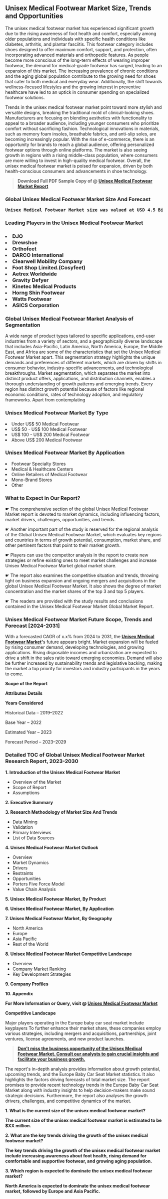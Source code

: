 <p> <h2>Unisex Medical Footwear Market Size, Trends and Opportunities</h2><p>The unisex medical footwear market has experienced significant growth due to the rising awareness of foot health and comfort, especially among older populations and individuals with specific health conditions like diabetes, arthritis, and plantar fasciitis. This footwear category includes shoes designed to offer maximum comfort, support, and protection, often incorporating advanced materials and orthopedic features. As people become more conscious of the long-term effects of wearing improper footwear, the demand for medical-grade footwear has surged, leading to an expansion of this market. The increasing prevalence of chronic conditions and the aging global population contribute to the growing need for shoes that cater to both medical and everyday wear. Additionally, the shift towards wellness-focused lifestyles and the growing interest in preventive healthcare have led to an uptick in consumer spending on specialized footwear solutions.</p><p>Trends in the unisex medical footwear market point toward more stylish and versatile designs, breaking the traditional mold of clinical-looking shoes. Manufacturers are focusing on blending aesthetics with functionality to appeal to a broader audience, including younger consumers who prioritize comfort without sacrificing fashion. Technological innovations in materials, such as memory foam insoles, breathable fabrics, and anti-slip soles, are becoming increasingly popular. With the rise of e-commerce, there is an opportunity for brands to reach a global audience, offering personalized footwear options through online platforms. The market is also seeing growth in regions with a rising middle-class population, where consumers are more willing to invest in high-quality medical footwear. Overall, the unisex medical footwear market is poised for expansion, driven by both health-conscious consumers and advancements in shoe technology.</p></p><blockquote id="" class=""><strong>Download Full PDF Sample Copy of @&nbsp;<a href="https://www.verifiedmarketreports.com/download-sample/?rid=241664&utm_source=GitHub-feb&utm_medium=260" target="_blank">Unisex Medical Footwear Market Report</a>&nbsp;&nbsp;</strong></blockquote><h3 id="" class=""><strong>Global&nbsp;Unisex Medical Footwear Market Size And Forecast</strong></h3><pre class="reader-text-block__code-block"><strong>Unisex Medical Footwear Market size was valued at USD 4.5 Billion in 2022 and is projected to reach USD 7.2 Billion by 2030, growing at a CAGR of 6.10% from 2024 to 2030.</strong></pre><h3 id="" class="">Leading Players in the&nbsp;Unisex Medical Footwear Market</h3><h3 class=""></Li><Li>DJO</Li><Li> Drewshoe</Li><Li> Orthofeet</Li><Li> DARCO International</Li><Li> Clearwell Mobility Company</Li><Li> Foot Shop Limited.(Cosyfeet)</Li><Li> Aetrex Worldwide</Li><Li> Gravity Defyer</Li><Li> Kinetec Medical Products</Li><Li> Horng Shin Footwear</Li><Li> Watts Footwear</Li><Li> ASICS Corporation</h3><h3 id="" class="">Global&nbsp;Unisex Medical Footwear Market Analysis of Segmentation</h3><p id="" class="">A wide range of product types tailored to specific applications, end-user industries from a variety of sectors, and a geographically diverse landscape that includes Asia-Pacific, Latin America, North America, Europe, the Middle East, and Africa are some of the characteristics that set the Unisex Medical Footwear Market apart. This segmentation strategy highlights the unique demands and preferences of different markets, which are driven by shifts in consumer behavior, industry-specific advancements, and technological breakthroughs. Market segmentation, which separates the market into distinct product offers, applications, and distribution channels, enables a thorough understanding of growth patterns and emerging trends. Every region has distinct growth potential because of factors like regional economic conditions, rates of technology adoption, and regulatory frameworks. Apart from contemplating</p><h3 id="" class="">Unisex Medical Footwear Market&nbsp;By Type</h3><p></Li><Li>Under US$ 50 Medical Footwear</Li><Li> US$ 50 - US$ 100 Medical Footwear</Li><Li> US$ 100 - US$ 200 Medical Footwear</Li><Li> Above US$ 200 Medical Footwear</p><div class="" data-test-id=""><h3 id="" class="">Unisex Medical Footwear Market&nbsp;By Application</h3></div><p class=""></Li><Li>Footwear Specialty Stores</Li><Li> Medical & Healthcare Centers</Li><Li> Online Retailers of Medical Footwear</Li><Li> Mono-Brand Stores</Li><Li> Other</p><div class="" data-test-id=""><h3><span class="">What to Expect in Our Report?</span></h3></div><div class="" data-test-id=""><p><span class="">☛ The comprehensive section of the global Unisex Medical Footwear Market report is devoted to market dynamics, including influencing factors, market drivers, challenges, opportunities, and trends.</span></p></div><div class="" data-test-id=""><p><span class="">☛ Another important part of the study is reserved for the regional analysis of the Global Unisex Medical Footwear Market, which evaluates key regions and countries in terms of growth potential, consumption, market share, and other pertinent factors that point to their market growth.</span></p></div><div class="" data-test-id=""><p><span class="">☛ Players can use the competitor analysis in the report to create new strategies or refine existing ones to meet market challenges and increase Unisex Medical Footwear Market global market share.</span></p></div><div class="" data-test-id=""><p><span class="">☛ The report also examines the competitive situation and trends, throwing light on business expansion and ongoing mergers and acquisitions in the global Unisex Medical Footwear Market. It also shows the degree of market concentration and the market shares of the top 3 and top 5 players.</span></p></div><div class="" data-test-id=""><p><span class="">☛ The readers are provided with the study results and conclusions contained in the Unisex Medical Footwear Market Global Market Report.</span></p></div><div class="" data-test-id=""><h3><span class="">Unisex Medical Footwear Market Future Scope, Trends and Forecast [2024-2031]</span></h3></div><div class="" data-test-id=""><p><span class="">With a forecasted CAGR of x.x% from 2024 to 2031, the <strong><a href="https://www.verifiedmarketreports.com/download-sample/?rid=241664&utm_source=GitHub-feb&utm_medium=260" target="_blank">Unisex Medical Footwear Market</a>'</strong>s future appears bright. Market expansion will be fueled by rising consumer demand, developing technologies, and growing applications. Rising disposable incomes and urbanization are expected to drive a shift in the sales ratio toward emerging economies. Demand will also be further increased by sustainability trends and legislative backing, making the market a top priority for investors and industry participants in the years to come.</span></p><p id="ember66" class="ember-view reader-text-block__paragraph"><strong>Scope of the Report</strong></p><p id="ember67" class="ember-view reader-text-block__paragraph"><strong>Attributes Details</strong></p><p id="ember68" class="ember-view reader-text-block__paragraph"><strong>Years Considered</strong></p><p id="ember69" class="ember-view reader-text-block__paragraph">Historical Data &ndash; 2019&ndash;2022</p><p id="ember70" class="ember-view reader-text-block__paragraph">Base Year &ndash; 2022</p><p id="ember71" class="ember-view reader-text-block__paragraph">Estimated Year &ndash; 2023</p><p id="ember72" class="ember-view reader-text-block__paragraph">Forecast Period &ndash; 2023&ndash;2029</p></div><h3 id="" class="">Detailed TOC of Global Unisex Medical Footwear Market Research Report, 2023-2030</h3><p id="" class=""><strong>1. Introduction of the Unisex Medical Footwear Market</strong></p><ul><li>Overview of the Market</li><li>Scope of Report</li><li>Assumptions</li></ul><p id="" class=""><strong>2. Executive Summary</strong></p><p id="" class=""><strong>3. Research Methodology of Market Size And Trends</strong></p><ul><li>Data Mining</li><li>Validation</li><li>Primary Interviews</li><li>List of Data Sources</li></ul><p id="" class=""><strong>4. Unisex Medical Footwear Market Outlook</strong></p><ul><li>Overview</li><li>Market Dynamics</li><li>Drivers</li><li>Restraints</li><li>Opportunities</li><li>Porters Five Force Model</li><li>Value Chain Analysis</li></ul><p id="" class=""><strong>5. Unisex Medical Footwear Market, By Product</strong></p><p id="" class=""><strong>6. Unisex Medical Footwear Market, By Application</strong></p><p id="" class=""><strong>7. Unisex Medical Footwear Market, By Geography</strong></p><ul><li>North America</li><li>Europe</li><li>Asia Pacific</li><li>Rest of the World</li></ul><p id="" class=""><strong>8. Unisex Medical Footwear Market Competitive Landscape</strong></p><ul><li>Overview</li><li>Company Market Ranking</li><li>Key Development Strategies</li></ul><p id="" class=""><strong>9. Company Profiles</strong></p><p id="" class=""><strong>10. Appendix</strong></p><p><strong>For More Information or Query, visit&nbsp;@ <a href="https://www.verifiedmarketreports.com/product/unisex-medical-footwear-market/" target="_blank">Unisex Medical Footwear Market</a></strong></p><p id="ember61" class="ember-view reader-text-block__paragraph"><strong>Competitive Landscape</strong></p><p id="ember62" class="ember-view reader-text-block__paragraph">Major players operating in the Europe baby car seat market include keyplayers To further enhance their market share, these companies employ various strategies, including mergers and acquisitions, partnerships, joint ventures, license agreements, and new product launches.</p><blockquote id="ember63" class="ember-view reader-text-block__blockquote"><strong><a href="https://www.verifiedmarketreports.com/download-sample/?rid=241664&utm_source=GitHub-feb&utm_medium=260" target="_blank">Don&rsquo;t miss the business opportunity of the Unisex Medical Footwear Market. Consult our analysts to gain crucial insights and facilitate your business growth.</a></strong></blockquote><p id="ember64" class="ember-view reader-text-block__paragraph">The report's in-depth analysis provides information about growth potential, upcoming trends, and the Europe Baby Car Seat Market statistics. It also highlights the factors driving forecasts of total market size. The report promises to provide recent technology trends in the Europe Baby Car Seat Market along with industry insights to help decision-makers make sound strategic decisions. Furthermore, the report also analyses the growth drivers, challenges, and competitive dynamics of the market.</p><p class="ember-view reader-text-block__paragraph"><strong><div class="faq"> <div class="question"> <p>1. What is the current size of the unisex medical footwear market?</p> </div> <div class="answer"> <p>The current size of the unisex medical footwear market is estimated to be $XX million.</p> </div></div><div class="faq"> <div class="question"> <p>2. What are the key trends driving the growth of the unisex medical footwear market?</p> </div> <div class="answer"> <p>The key trends driving the growth of the unisex medical footwear market include increasing awareness about foot health, rising demand for comfortable and supportive footwear, and growing aging population.</p> </div></div><div class="faq"> <div class="question"> <p>3. Which region is expected to dominate the unisex medical footwear market?</p> </div> <div class="answer"> <p>North America is expected to dominate the unisex medical footwear market, followed by Europe and Asia Pacific.</p> </div></div><!-- Repeat the above structure for the remaining FAQs --></body></html></strong></p>

